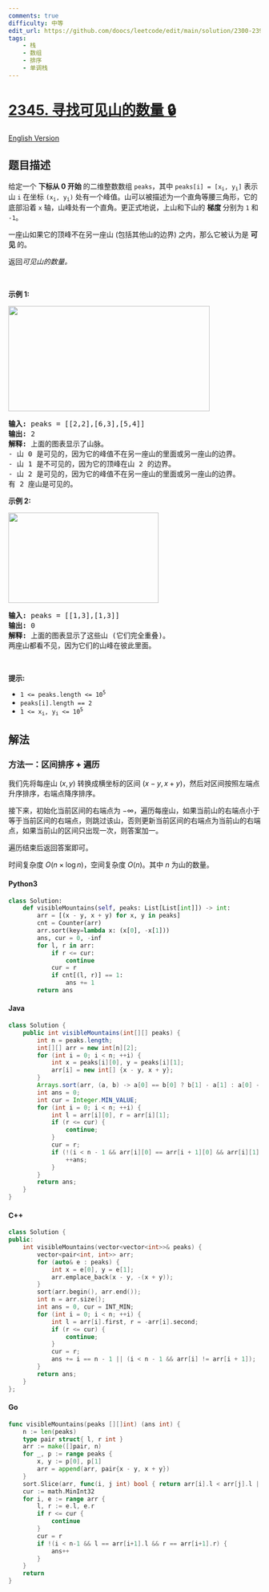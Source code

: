 ```yaml
---
comments: true
difficulty: 中等
edit_url: https://github.com/doocs/leetcode/edit/main/solution/2300-2399/2345.Finding%20the%20Number%20of%20Visible%20Mountains/README.md
tags:
    - 栈
    - 数组
    - 排序
    - 单调栈
---
```


<!-- problem:start -->

# [2345. 寻找可见山的数量 🔒](https://leetcode.cn/problems/finding-the-number-of-visible-mountains)

[English Version](/solution/2300-2399/2345.Finding%20the%20Number%20of%20Visible%20Mountains/README_EN.md)

## 题目描述

<!-- description:start -->

<p>给定一个 <strong>下标从 0 开始&nbsp;</strong>的二维整数数组 <code>peaks</code>，其中 <code>peaks[i] = [x<sub>i</sub>, y<sub>i</sub>]</code> 表示山 <code>i</code> 在坐标 <code>(x<sub>i</sub>, y<sub>i</sub>)</code>&nbsp;处有一个峰值。山可以被描述为一个直角等腰三角形，它的底部沿着 <code>x</code>&nbsp;轴，山峰处有一个直角。更正式地说，上山和下山的&nbsp;<strong>梯度&nbsp;</strong>分别为 <code>1</code>&nbsp;和 <code>-1</code>。</p>

<p>一座山如果它的顶峰不在另一座山 (包括其他山的边界) 之内，那么它被认为是&nbsp;<strong>可见&nbsp;</strong>的。</p>

<p data-group="1-1">返回<em>可见山的数量。</em></p>

<p>&nbsp;</p>

<p><strong class="example">示例 1:</strong></p>
<img alt="" src="https://fastly.jsdelivr.net/gh/doocs/leetcode@main/solution/2300-2399/2345.Finding%20the%20Number%20of%20Visible%20Mountains/images/ex1.png" style="width: 402px; height: 210px;" />
<pre>
<strong>输入:</strong> peaks = [[2,2],[6,3],[5,4]]
<strong>输出:</strong> 2
<strong>解释:</strong> 上面的图表显示了山脉。
- 山 0 是可见的，因为它的峰值不在另一座山的里面或另一座山的边界。
- 山 1 是不可见的，因为它的顶峰在山 2 的边界。
- 山 2 是可见的，因为它的峰值不在另一座山的里面或另一座山的边界。
有 2 座山是可见的。</pre>

<p><strong class="example">示例 2:</strong></p>
<img alt="" src="https://fastly.jsdelivr.net/gh/doocs/leetcode@main/solution/2300-2399/2345.Finding%20the%20Number%20of%20Visible%20Mountains/images/ex2new1.png" style="width: 300px; height: 180px;" />
<pre>
<strong>输入:</strong> peaks = [[1,3],[1,3]]
<strong>输出:</strong> 0
<strong>解释:</strong> 上面的图表显示了这些山 (它们完全重叠)。
两座山都看不见，因为它们的山峰在彼此里面。
</pre>

<p>&nbsp;</p>

<p><strong>提示:</strong></p>

<ul>
	<li><code>1 &lt;= peaks.length &lt;= 10<sup>5</sup></code></li>
	<li><code>peaks[i].length == 2</code></li>
	<li><code>1 &lt;= x<sub>i</sub>, y<sub>i</sub> &lt;= 10<sup>5</sup></code></li>
</ul>

<!-- description:end -->

## 解法

<!-- solution:start -->

### 方法一：区间排序 + 遍历

我们先将每座山 $(x, y)$ 转换成横坐标的区间 $(x - y, x + y)$，然后对区间按照左端点升序排序，右端点降序排序。

接下来，初始化当前区间的右端点为 $-\infty$，遍历每座山，如果当前山的右端点小于等于当前区间的右端点，则跳过该山，否则更新当前区间的右端点为当前山的右端点，如果当前山的区间只出现一次，则答案加一。

遍历结束后返回答案即可。

时间复杂度 $O(n \times \log n)$，空间复杂度 $O(n)$。其中 $n$ 为山的数量。

<!-- tabs:start -->

#### Python3

```python
class Solution:
    def visibleMountains(self, peaks: List[List[int]]) -> int:
        arr = [(x - y, x + y) for x, y in peaks]
        cnt = Counter(arr)
        arr.sort(key=lambda x: (x[0], -x[1]))
        ans, cur = 0, -inf
        for l, r in arr:
            if r <= cur:
                continue
            cur = r
            if cnt[(l, r)] == 1:
                ans += 1
        return ans
```

#### Java

```java
class Solution {
    public int visibleMountains(int[][] peaks) {
        int n = peaks.length;
        int[][] arr = new int[n][2];
        for (int i = 0; i < n; ++i) {
            int x = peaks[i][0], y = peaks[i][1];
            arr[i] = new int[] {x - y, x + y};
        }
        Arrays.sort(arr, (a, b) -> a[0] == b[0] ? b[1] - a[1] : a[0] - b[0]);
        int ans = 0;
        int cur = Integer.MIN_VALUE;
        for (int i = 0; i < n; ++i) {
            int l = arr[i][0], r = arr[i][1];
            if (r <= cur) {
                continue;
            }
            cur = r;
            if (!(i < n - 1 && arr[i][0] == arr[i + 1][0] && arr[i][1] == arr[i + 1][1])) {
                ++ans;
            }
        }
        return ans;
    }
}
```

#### C++

```cpp
class Solution {
public:
    int visibleMountains(vector<vector<int>>& peaks) {
        vector<pair<int, int>> arr;
        for (auto& e : peaks) {
            int x = e[0], y = e[1];
            arr.emplace_back(x - y, -(x + y));
        }
        sort(arr.begin(), arr.end());
        int n = arr.size();
        int ans = 0, cur = INT_MIN;
        for (int i = 0; i < n; ++i) {
            int l = arr[i].first, r = -arr[i].second;
            if (r <= cur) {
                continue;
            }
            cur = r;
            ans += i == n - 1 || (i < n - 1 && arr[i] != arr[i + 1]);
        }
        return ans;
    }
};
```

#### Go

```go
func visibleMountains(peaks [][]int) (ans int) {
	n := len(peaks)
	type pair struct{ l, r int }
	arr := make([]pair, n)
	for _, p := range peaks {
		x, y := p[0], p[1]
		arr = append(arr, pair{x - y, x + y})
	}
	sort.Slice(arr, func(i, j int) bool { return arr[i].l < arr[j].l || (arr[i].l == arr[j].l && arr[i].r > arr[j].r) })
	cur := math.MinInt32
	for i, e := range arr {
		l, r := e.l, e.r
		if r <= cur {
			continue
		}
		cur = r
		if !(i < n-1 && l == arr[i+1].l && r == arr[i+1].r) {
			ans++
		}
	}
	return
}
```

<!-- tabs:end -->

<!-- solution:end -->

<!-- problem:end -->
